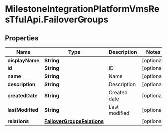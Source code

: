 # MilestoneIntegrationPlatformVmsResTfulApi.FailoverGroups

## Properties
Name | Type | Description | Notes
------------ | ------------- | ------------- | -------------
**displayName** | **String** |  | [optional] 
**id** | **String** | ID | [optional] 
**name** | **String** | Name | [optional] 
**description** | **String** | Description | [optional] 
**createdDate** | **String** | Created date | [optional] 
**lastModified** | **String** | Last modified | [optional] 
**relations** | [**FailoverGroupsRelations**](FailoverGroupsRelations.md) |  | [optional] 
